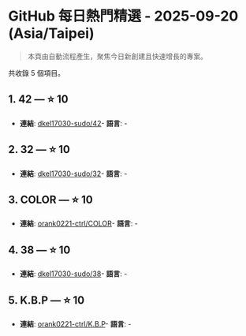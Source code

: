 # GitHub 每日熱門精選 - 2025-09-20 (Asia/Taipei)

> 本頁由自動流程產生，聚焦今日新創建且快速增長的專案。

共收錄 5 個項目。

## 1. 42 — ⭐ 10

- **連結**: [dkel17030-sudo/42](https://github.com/dkel17030-sudo/42)- **語言**: -


## 2. 32 — ⭐ 10

- **連結**: [dkel17030-sudo/32](https://github.com/dkel17030-sudo/32)- **語言**: -


## 3. COLOR — ⭐ 10

- **連結**: [orank0221-ctrl/COLOR](https://github.com/orank0221-ctrl/COLOR)- **語言**: -


## 4. 38 — ⭐ 10

- **連結**: [dkel17030-sudo/38](https://github.com/dkel17030-sudo/38)- **語言**: -


## 5. K.B.P — ⭐ 10

- **連結**: [orank0221-ctrl/K.B.P](https://github.com/orank0221-ctrl/K.B.P)- **語言**: -



